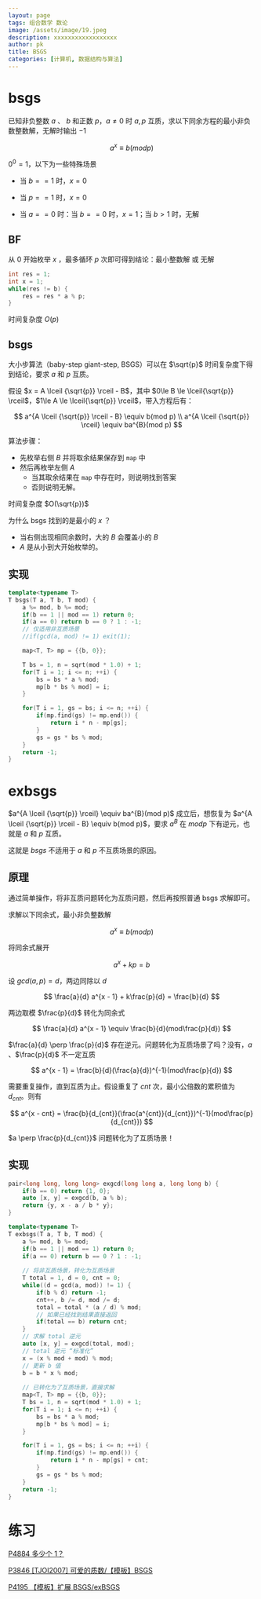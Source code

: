 ```yaml
---
layout: page
tags: 组合数学 数论
image: /assets/image/19.jpeg
description: xxxxxxxxxxxxxxxxxx
author: pk
title: BSGS
categories: [计算机, 数据结构与算法]
---
```


# bsgs

已知非负整数 $a$ 、 $b$ 和正数 $p$，$a \neq 0$ 时 $a, p$ 互质，求以下同余方程的最小非负数整数解，无解时输出 $-1$


$$
a^x \equiv b(mod p)
$$

$0^0 = 1$，以下为一些特殊场景

- 当 $b == 1$ 时，$x = 0$​
- 当 $p == 1$ 时，$x = 0$

- 当 $a == 0$ 时：当 $b == 0$ 时，$x = 1$；当 $b > 1$ 时，无解



## BF

从 $0$ 开始枚举 $x$ ，最多循环 $p$ 次即可得到结论：最小整数解 或 无解

```cpp
int res = 1;
int x = 1;
while(res != b) {
    res = res * a % p;
}
```

时间复杂度 $O(p)$



## bsgs

大小步算法（baby-step giant-step, BSGS）可以在 $\sqrt{p}$ 时间复杂度下得到结论，要求 $a$ 和 $p$ 互质。



假设 $x = A \lceil {\sqrt{p}} \rceil - B$，其中 $0\le B \le \lceil{\sqrt{p}} \rceil$，$1\le A \le \lceil{\sqrt{p}} \rceil$，带入方程后有：

$$
a^{A \lceil {\sqrt{p}} \rceil - B} \equiv b(mod p) \\
a^{A \lceil {\sqrt{p}} \rceil} \equiv ba^{B}(mod p)
$$

算法步骤：

- 先枚举右侧 $B$ 并将取余结果保存到 `map` 中
- 然后再枚举左侧 $A$​ 
    - 当其取余结果在 `map` 中存在时，则说明找到答案
    - 否则说明无解。



时间复杂度 $O(\sqrt{p})$



为什么 bsgs 找到的是最小的 $x$ ？

- 当右侧出现相同余数时，大的 $B$ 会覆盖小的 $B$
- $A$ 是从小到大开始枚举的。



## 实现

```cpp
template<typename T>
T bsgs(T a, T b, T mod) {
    a %= mod, b %= mod;
    if(b == 1 || mod == 1) return 0;
    if(a == 0) return b == 0 ? 1 : -1;
    // 仅适用非互质场景
    //if(gcd(a, mod) != 1) exit(1);

    map<T, T> mp = {{b, 0}};

    T bs = 1, n = sqrt(mod * 1.0) + 1;
    for(T i = 1; i <= n; ++i) {
        bs = bs * a % mod;
        mp[b * bs % mod] = i;
    }

    for(T i = 1, gs = bs; i <= n; ++i) {
        if(mp.find(gs) != mp.end()) {
            return i * n - mp[gs];
        }
        gs = gs * bs % mod;
    }
    return -1;
}
```

# exbsgs

$a^{A \lceil {\sqrt{p}} \rceil} \equiv ba^{B}(mod p)$ 成立后，想恢复为 $a^{A \lceil {\sqrt{p}} \rceil - B} \equiv b(mod p)$，要求 $a^B$ 在 $mod p$ 下有逆元，也就是 $a$ 和 $p$ 互质。



这就是 $bsgs$ 不适用于 $a$ 和 $p$ 不互质场景的原因。

## 原理

通过简单操作，将非互质问题转化为互质问题，然后再按照普通 bsgs 求解即可。



求解以下同余式，最小非负整数解

$$
a^{x} \equiv b(modp)
$$

将同余式展开

$$
a^{x} + kp = b
$$

设 $gcd(a, p) = d$，两边同除以 $d$

$$
\frac{a}{d} a^{x - 1} + k\frac{p}{d} = \frac{b}{d}
$$

两边取模 $\frac{p}{d}$ 转化为同余式

$$
\frac{a}{d} a^{x - 1} \equiv \frac{b}{d}(mod\frac{p}{d})
$$

$\frac{a}{d} \perp \frac{p}{d}$ 存在逆元。问题转化为互质场景了吗？没有，$a$ 、$\frac{p}{d}$ 不一定互质

$$
a^{x - 1} = \frac{b}{d}(\frac{a}{d})^{-1}(mod\frac{p}{d})
$$

 需要重复操作，直到互质为止。假设重复了 $cnt$ 次，最小公倍数的累积值为 $d_{cnt}$。则有

$$
a^{x - cnt} = \frac{b}{d_{cnt}}(\frac{a^{cnt}}{d_{cnt}})^{-1}(mod\frac{p}{d_{cnt}})
$$

$a \perp \frac{p}{d_{cnt}}$ 问题转化为了互质场景！ 



## 实现

```cpp
pair<long long, long long> exgcd(long long a, long long b) {
    if(b == 0) return {1, 0};
    auto [x, y] = exgcd(b, a % b);
    return {y, x - a / b * y};
}

template<typename T>
T exbsgs(T a, T b, T mod) {
    a %= mod, b %= mod;
    if(b == 1 || mod == 1) return 0;
    if(a == 0) return b == 0 ? 1 : -1;
    
    // 将非互质场景，转化为互质场景
    T total = 1, d = 0, cnt = 0;
    while((d = gcd(a, mod)) != 1) {
        if(b % d) return -1;
        cnt++, b /= d, mod /= d;
        total = total * (a / d) % mod;
        // 如果已经找到结果直接返回
        if(total == b) return cnt;
    }
    // 求解 total 逆元
    auto [x, y] = exgcd(total, mod);
    // total 逆元 “标准化”
    x = (x % mod + mod) % mod;
    // 更新 b 值
    b = b * x % mod;
    
    // 已转化为了互质场景，直接求解
    map<T, T> mp = {{b, 0}};
    T bs = 1, n = sqrt(mod * 1.0) + 1;
    for(T i = 1; i <= n; ++i) {
        bs = bs * a % mod;
        mp[b * bs % mod] = i;
    }

    for(T i = 1, gs = bs; i <= n; ++i) {
        if(mp.find(gs) != mp.end()) {
            return i * n - mp[gs] + cnt;
        }
        gs = gs * bs % mod;
    }
    return -1;
}
```



# 练习

[P4884 多少个 1？](https://www.luogu.com.cn/problem/P4884?contestId=10238)

[P3846 [TJOI2007] 可爱的质数/【模板】BSGS](https://www.luogu.com.cn/problem/P3846)

[P4195 【模板】扩展 BSGS/exBSGS](https://www.luogu.com.cn/problem/P4195)

